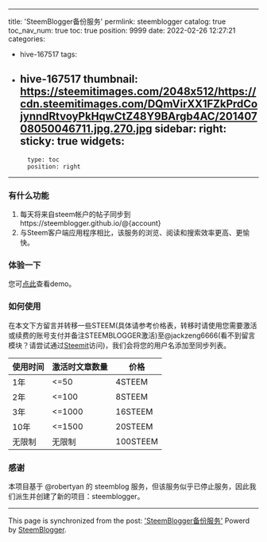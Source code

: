 
---
title: 'SteemBlogger备份服务'
permlink: steemblogger
catalog: true
toc_nav_num: true
toc: true
position: 9999
date: 2022-02-26 12:27:21
categories:
- hive-167517
tags:
- hive-167517
thumbnail: https://steemitimages.com/2048x512/https://cdn.steemitimages.com/DQmVirXX1FZkPrdCojynndRtvoyPkHqwCtZ48Y9BArgb4AC/20140708050046711.jpg.270.jpg
sidebar:
    right:
        sticky: true
widgets:
    -
        type: toc
        position: right
---


### 有什么功能
1. 每天将来自steem帐户的帖子同步到https://steemblogger.github.io/@{account}
2. 与Steem客户端应用程序相比，该服务的浏览、阅读和搜索效率更高、更愉快。

### 体验一下
您可[点此](https://steemblogger.github.io/@jackzeng6666/)查看demo。

### 如何使用
在本文下方留言并转移一些STEEM(具体请参考价格表，转移时请使用您需要激活或续费的账号支付并备注STEEMBLOGGER激活)至@jackzeng6666(看不到留言模块？请尝试通过[Steemit](https://steemit.com/steemblogger/@jackzeng6666/steemblogger)访问)，我们会将您的用户名添加至同步列表。

| 使用时间 | 激活时文章数量 | 价格 |
| --- | --- | --- |
| 1年 | <=50 | 4STEEM |
| 2年 | <=100 | 8STEEM |
| 3年 | <=1000 | 16STEEM |
| 10年 | <=1500 | 20STEEM |
| 无限制 | 无限制 | 100STEEM |

### 感谢
本项目基于 @robertyan 的 steemblog 服务，但该服务似乎已停止服务，因此我们派生并创建了新的项目：steemblogger。

- - -

This page is synchronized from the post: ['SteemBlogger备份服务'](https://steemit.com/@jackzeng6666/steemblogger)
Powerd by [SteemBlogger](/).
